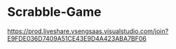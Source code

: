 # Scrabble-Game

https://prod.liveshare.vsengsaas.visualstudio.com/join?E9FDE036D7409A51CE43E9D4A423ABA7BF06
